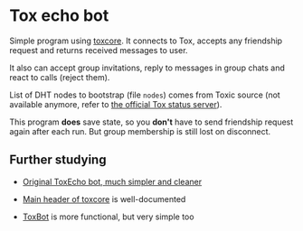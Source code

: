 Tox echo bot
============

Simple program using [toxcore](https://github.com/irungentoo/toxcore).
It connects to Tox, accepts any friendship request and returns received
messages to user.

It also can accept group invitations, reply to messages in group chats and react to calls (reject them).

List of DHT nodes to bootstrap (file `nodes`)
comes from Toxic source (not available anymore, refer to
[the official Tox status server](https://nodes.tox.chat)).

This program **does** save state, so you **don't** have to send friendship request
again after each run. But group membership is still lost on disconnect.

Further studying
----------------

* [Original ToxEcho bot, much simpler and cleaner](https://github.com/toxon/ToxEcho)

* [Main header of toxcore](https://github.com/irungentoo/toxcore/blob/master/toxcore/tox.h)
  is well-documented

* [ToxBot](https://github.com/JFreegman/ToxBot) is more functional, but very simple too
